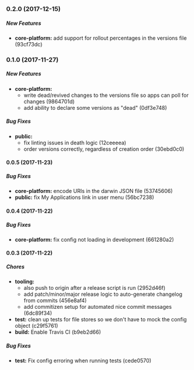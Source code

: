 ### 0.2.0 (2017-12-15)

##### New Features

* **core-platform:** add support for rollout percentages in the versions file (93cf73dc)

### 0.1.0 (2017-11-27)

##### New Features

* **core-platform:**
  * write dead/revived changes to the versions file so apps can poll for changes (9864701d)
  * add ability to declare some versions as "dead" (0df3e748)

##### Bug Fixes

* **public:**
  * fix linting issues in death logic (12ceeeea)
  * order versions correctly, regardless of creation order (30ebd0c0)

#### 0.0.5 (2017-11-23)

##### Bug Fixes

* **core-platform:** encode URIs in the darwin JSON file (53745606)
* **public:** fix My Applications link in user menu (56bc7238)

#### 0.0.4 (2017-11-22)

##### Bug Fixes

* **core-platform:** fix config not loading in development (661280a2)

#### 0.0.3 (2017-11-22)

##### Chores

* **tooling:**
  * also push to origin after a release script is run (2952d46f)
  * add patch/minor/major release logic to auto-generate changelog from commits (456e8af4)
  * add commitizen setup for automated nice commit messages (6dc89f34)
* **test:** clean up tests for file stores so we don't have to mock the config object (c29f5761)
* **build:** Enable Travis CI (b9eb2d66)

##### Bug Fixes

* **test:** Fix config erroring when running tests (cede0570)


